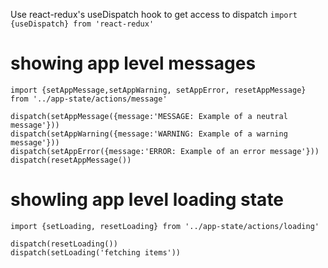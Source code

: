 Use react-redux's useDispatch hook to get access to dispatch
`import {useDispatch} from 'react-redux'`

# showing app level messages
```
import {setAppMessage,setAppWarning, setAppError, resetAppMessage} from '../app-state/actions/message'

dispatch(setAppMessage({message:'MESSAGE: Example of a neutral message'}))
dispatch(setAppWarning({message:'WARNING: Example of a warning message'}))
dispatch(setAppError({message:'ERROR: Example of an error message'}))
dispatch(resetAppMessage())
```

# showling app level loading state
```
import {setLoading, resetLoading} from '../app-state/actions/loading'

dispatch(resetLoading())
dispatch(setLoading('fetching items'))
```